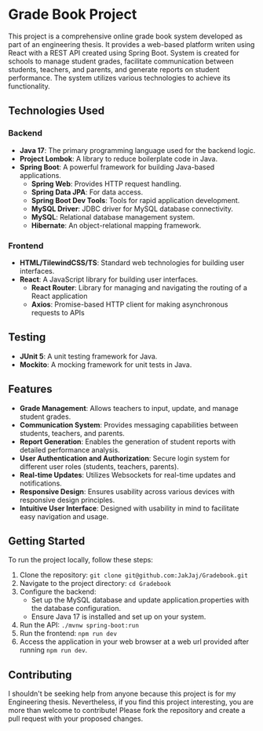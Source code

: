 # Grade Book Project

This project is a comprehensive online grade book system developed as part of an engineering thesis. It provides a web-based platform writen using React with a REST API created using Spring Boot. System is created for schools to manage student grades, facilitate communication between students, teachers, and parents, and generate reports on student performance. The system utilizes various technologies to achieve its functionality. 

## Technologies Used

### Backend

- **Java 17**: The primary programming language used for the backend logic.
- **Project Lombok**: A library to reduce boilerplate code in Java.
- **Spring Boot**: A powerful framework for building Java-based applications.
    - **Spring Web**: Provides HTTP request handling.
    - **Spring Data JPA**: For data access.
    - **Spring Boot Dev Tools**: Tools for rapid application development.
    - **MySQL Driver**: JDBC driver for MySQL database connectivity.
    - **MySQL**: Relational database management system.
    - **Hibernate**: An object-relational mapping framework.

### Frontend

- **HTML/TilewindCSS/TS**: Standard web technologies for building user interfaces.
- **React**: A JavaScript library for building user interfaces.
    - **React Router**: Library for managing and navigating the routing of a React application
    - **Axios**: Promise-based HTTP client for making asynchronous requests to APIs

## Testing

- **JUnit 5**: A unit testing framework for Java.
- **Mockito**: A mocking framework for unit tests in Java.

## Features

- **Grade Management**: Allows teachers to input, update, and manage student grades.
- **Communication System**: Provides messaging capabilities between students, teachers, and parents.
- **Report Generation**: Enables the generation of student reports with detailed performance analysis.
- **User Authentication and Authorization**: Secure login system for different user roles (students, teachers, parents).
- **Real-time Updates**: Utilizes Websockets for real-time updates and notifications.
- **Responsive Design**: Ensures usability across various devices with responsive design principles.
- **Intuitive User Interface**: Designed with usability in mind to facilitate easy navigation and usage.

## Getting Started

To run the project locally, follow these steps:

1. Clone the repository: `git clone git@github.com:JakJaj/Gradebook.git`
2. Navigate to the project directory: `cd Gradebook`
3. Configure the backend:
     - Set up the MySQL database and update application.properties with the database configuration.
     - Ensure Java 17 is installed and set up on your system.
4. Run the API: `./mvnw spring-boot:run`
5. Run the frontend: `npm run dev`
5. Access the application in your web browser at a web url provided after running `npm run dev`.

## Contributing

I shouldn't be seeking help from anyone because this project is for my Engineering thesis. Nevertheless, if you find this project interesting, you are more than welcome to contribute! Please fork the repository and create a pull request with your proposed changes.
